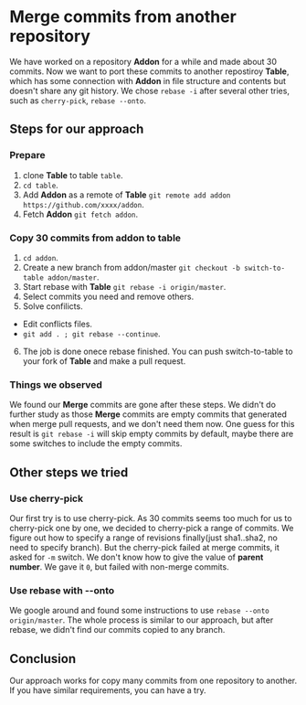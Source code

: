 # Merge commits from another repository

We have worked on a repository __Addon__ for a while and made about 30 commits. Now we want to port these commits to another repostiroy __Table__, which has some connection with __Addon__ in file structure and contents but doesn't share any git history. We chose `rebase -i` after several other tries, such as `cherry-pick`, `rebase --onto`.

## Steps for our approach

### Prepare
1. clone __Table__ to table `table`.
2. `cd table`.
3. Add __Addon__ as a remote of __Table__ `git remote add addon https://github.com/xxxx/addon`.
4. Fetch __Addon__ `git fetch addon`.

### Copy 30 commits from addon to table
1. `cd addon`.
2. Create a new branch from addon/master  `git checkout -b switch-to-table addon/master`.
3. Start rebase with __Table__ `git rebase -i origin/master`.
4. Select commits you need and remove others.
5. Solve confilicts.
- Edit conflicts files.
- `git add . ; git rebase --continue`.
6. The job is done onece rebase finished. You can push switch-to-table to your fork of __Table__ and make a pull request.

### Things we observed

We found our __Merge__ commits are gone after these steps. We didn't do further study as those __Merge__ commits are empty commits that generated when merge pull requests, and we don't need them now. One guess for this result is `git rebase -i` will skip empty commits by default, maybe there are some switches to include the empty commits.

## Other steps we tried

### Use cherry-pick
Our first try is to use cherry-pick. As 30 commits seems too much for us to cherry-pick one by one, we decided to cherry-pick a range of commits. We figure out how to specify a range of revisions finally(just sha1..sha2, no need to specify branch). But the cherry-pick failed at merge commits, it asked for `-m` switch. We don't know how to give the value of __parent number__. We gave it `0`, but failed with non-merge commits.

### Use rebase with --onto
We google around and found some instructions to use `rebase --onto origin/master`. The whole process is similar to our approach, but after rebase, we didn't find our commits copied to any branch.


## Conclusion
Our approach works for copy many commits from one repository to another. If you have similar requirements, you can have a try.
